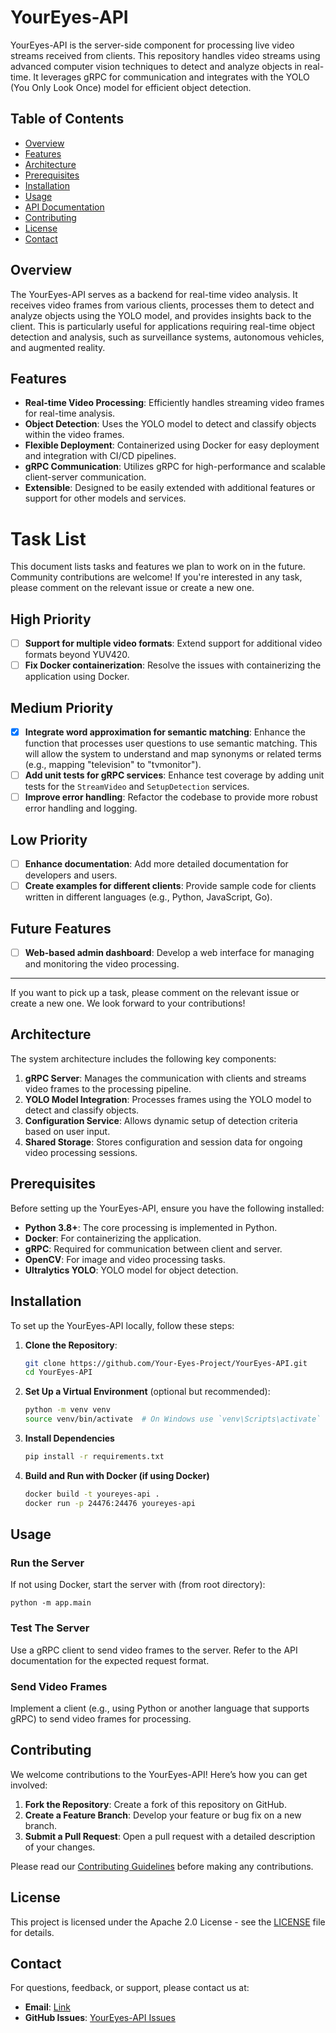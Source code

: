# YourEyes-API

YourEyes-API is the server-side component for processing live video streams received from clients. This repository handles video streams using advanced computer vision techniques to detect and analyze objects in real-time. It leverages gRPC for communication and integrates with the YOLO (You Only Look Once) model for efficient object detection.

## Table of Contents

- [Overview](#overview)
- [Features](#features)
- [Architecture](#architecture)
- [Prerequisites](#prerequisites)
- [Installation](#installation)
- [Usage](#usage)
- [API Documentation](#api-documentation)
- [Contributing](#contributing)
- [License](#license)
- [Contact](#contact)

## Overview

The YourEyes-API serves as a backend for real-time video analysis. It receives video frames from various clients, processes them to detect and analyze objects using the YOLO model, and provides insights back to the client. This is particularly useful for applications requiring real-time object detection and analysis, such as surveillance systems, autonomous vehicles, and augmented reality.

## Features

- **Real-time Video Processing**: Efficiently handles streaming video frames for real-time analysis.
- **Object Detection**: Uses the YOLO model to detect and classify objects within the video frames.
- **Flexible Deployment**: Containerized using Docker for easy deployment and integration with CI/CD pipelines.
- **gRPC Communication**: Utilizes gRPC for high-performance and scalable client-server communication.
- **Extensible**: Designed to be easily extended with additional features or support for other models and services.
# Task List

This document lists tasks and features we plan to work on in the future. Community contributions are welcome! If you're interested in any task, please comment on the relevant issue or create a new one.

## High Priority

- [ ] **Support for multiple video formats**: Extend support for additional video formats beyond YUV420.
- [ ] **Fix Docker containerization**: Resolve the issues with containerizing the application using Docker.

## Medium Priority

- [x] **Integrate word approximation for semantic matching**: Enhance the function that processes user questions to use semantic matching. This will allow the system to understand and map synonyms or related terms (e.g., mapping "television" to "tvmonitor").
- [ ] **Add unit tests for gRPC services**: Enhance test coverage by adding unit tests for the `StreamVideo` and `SetupDetection` services.
- [ ] **Improve error handling**: Refactor the codebase to provide more robust error handling and logging.

## Low Priority

- [ ] **Enhance documentation**: Add more detailed documentation for developers and users.
- [ ] **Create examples for different clients**: Provide sample code for clients written in different languages (e.g., Python, JavaScript, Go).

## Future Features

- [ ] **Web-based admin dashboard**: Develop a web interface for managing and monitoring the video processing.

---

If you want to pick up a task, please comment on the relevant issue or create a new one. We look forward to your contributions!

## Architecture

The system architecture includes the following key components:

1. **gRPC Server**: Manages the communication with clients and streams video frames to the processing pipeline.
2. **YOLO Model Integration**: Processes frames using the YOLO model to detect and classify objects.
3. **Configuration Service**: Allows dynamic setup of detection criteria based on user input.
4. **Shared Storage**: Stores configuration and session data for ongoing video processing sessions.


## Prerequisites

Before setting up the YourEyes-API, ensure you have the following installed:

- **Python 3.8+**: The core processing is implemented in Python.
- **Docker**: For containerizing the application.
- **gRPC**: Required for communication between client and server.
- **OpenCV**: For image and video processing tasks.
- **Ultralytics YOLO**: YOLO model for object detection.

## Installation

To set up the YourEyes-API locally, follow these steps:

1. **Clone the Repository**:
   ```bash
   git clone https://github.com/Your-Eyes-Project/YourEyes-API.git
   cd YourEyes-API
2. **Set Up a Virtual Environment** (optional but recommended):
   ```bash
   python -m venv venv
   source venv/bin/activate  # On Windows use `venv\Scripts\activate`
3. **Install Dependencies** 
    ```bash
    pip install -r requirements.txt
4. **Build and Run with Docker (if using Docker)**
    ```bash
    docker build -t youreyes-api .
    docker run -p 24476:24476 youreyes-api
## Usage

### Run the Server

If not using Docker, start the server with (from root directory):

    python -m app.main

### Test The Server
Use a gRPC client to send video frames to the server. Refer to the API documentation for the expected request format.

### Send Video Frames
Implement a client (e.g., using Python or another language that supports gRPC) to send video frames for processing.

## Contributing

We welcome contributions to the YourEyes-API! Here’s how you can get involved:

1. **Fork the Repository**: Create a fork of this repository on GitHub.
2. **Create a Feature Branch**: Develop your feature or bug fix on a new branch.
3. **Submit a Pull Request**: Open a pull request with a detailed description of your changes.

Please read our [Contributing Guidelines](CONTRIBUTING.md) before making any contributions. <!-- Create and link to your contributing guidelines -->

## License

This project is licensed under the Apache 2.0 License - see the [LICENSE](LICENSE) file for details.

## Contact

For questions, feedback, or support, please contact us at:

- **Email**: [Link](mailto:issa.albawwab.yes@gmail.com)
- **GitHub Issues**: [YourEyes-API Issues](https://github.com/Your-Eyes-Project/YourEyes-API/issues)
